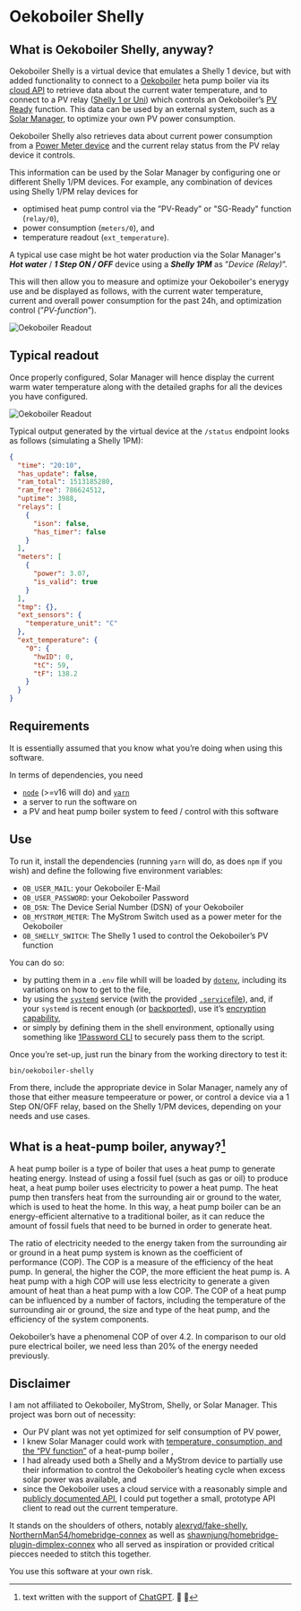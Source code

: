 # Oekoboiler Shelly

## What is Oekoboiler Shelly, anyway?

Oekoboiler Shelly is a virtual device that emulates a Shelly 1 device, but with added functionality to connect to a [Oekoboiler](https://oekoboiler.com/en/) heta pump boiler via its [cloud API](https://github.com/johannrichard/oekoboiler-api) to retrieve data about the current water temperature, and to connect to a PV relay ([Shelly 1 or Uni](https://kb.shelly.cloud/knowledge-base/shelly-uni)) which controls an Oekoboiler’s [PV Ready](https://oekoboiler.com/produkt/rs-oekob-13-300-liter/) function. This data can be used by an external system, such as a [Solar Manager](https://solarmanager.ch), to optimize your own PV power consumption.

Oekoboiler Shelly also retrieves data about current power consumption from a [Power Meter device](https://mystrom.ch) and the current relay status from the PV relay device it controls.

This information can be used by the Solar Manager by configuring one or different Shelly 1/PM devices. For example, any combination of devices using Shelly 1/PM relay devices for

- optimised heat pump control via the ”PV-Ready” or "SG-Ready" function (`relay/0`),
- power consumption (`meters/0`), and
- temperature readout (`ext_temperature`).

A typical use case might be hot water production via the Solar Manager's **_Hot water_** / **_1 Step ON / OFF_** device using a **_Shelly 1PM_** as ”_Device (Relay)_”.

This will then allow you to measure and optimize your Oekoboiler's enerygy use and be displayed as follows, with the current water temperature, current and overall power consumption for the past 24h, and optimization control (”_PV-function_”).

![Oekoboiler Readout](./assets/oekoboiler-overview.png)

## Typical readout

Once properly configured, Solar Manager will hence display the current warm water temperature along with the detailed graphs for all the devices you have configured.

![Oekoboiler Readout](./assets/oekoboiler-readout.jpg)

Typical output generated by the virtual device at the `/status` endpoint looks as follows (simulating a Shelly 1PM):

```json
{
  "time": "20:10",
  "has_update": false,
  "ram_total": 1513185280,
  "ram_free": 786624512,
  "uptime": 3988,
  "relays": [
    {
      "ison": false,
      "has_timer": false
    }
  ],
  "meters": [
    {
      "power": 3.07,
      "is_valid": true
    }
  ],
  "tmp": {},
  "ext_sensors": {
    "temperature_unit": "C"
  },
  "ext_temperature": {
    "0": {
      "hwID": 0,
      "tC": 59,
      "tF": 138.2
    }
  }
}
```

## Requirements

It is essentially assumed that you know what you’re doing when using this software.

In terms of dependencies, you need

- [`node`](https://nodejs.org/en/) (>=v16 will do) and [`yarn`](https://yarnpkg.com)
- a server to run the software on
- a PV and heat pump boiler system to feed / control with this software

## Use

To run it, install the dependencies (running `yarn` will do, as does `npm` if you wish) and define the following five environment variables:

- `OB_USER_MAIL`: your Oekoboiler E-Mail
- `OB_USER_PASSWORD`: your Oekoboiler Password
- `OB_DSN`: The Device Serial Number (DSN) of your Oekoboiler
- `OB_MYSTROM_METER`: The MyStrom Switch used as a power meter for the Oekoboiler
- `OB_SHELLY_SWITCH`: The Shelly 1 used to control the Oekoboiler’s PV function

You can do so:

- by putting them in a `.env` file whill will be loaded by [`dotenv`](https://github.com/motdotla/dotenv), including its variations on how to get to the file,
- by using the [`systemd`](https://systemd.io/) service (with the provided [`.service`file](https://github.com/johannrichard/oekoboiler-shelly/blob/master/services/oekoboiler-shelly.service)), and, if your `systemd` is recent enough (or [backported](https://packages.debian.org/bullseye-backports/systemd)), use it’s [encryption capability](https://systemd.io/CREDENTIALS/),
- or simply by defining them in the shell environment, optionally using something like [1Password CLI](https://developer.1password.com/docs/cli/) to securely pass them to the script.

Once you’re set-up, just run the binary from the working directory to test it:

```shell
bin/oekoboiler-shelly
```

From there, include the appropriate device in Solar Manager, namely any of those that either measure tempeerature or power, or control a device via a 1 Step ON/OFF relay, based on the Shelly 1/PM devices, depending on your needs and use cases.

## What is a heat-pump boiler, anyway?[^1]

A heat pump boiler is a type of boiler that uses a heat pump to generate heating energy. Instead of using a fossil fuel (such as gas or oil) to produce heat, a heat pump boiler uses electricity to power a heat pump. The heat pump then transfers heat from the surrounding air or ground to the water, which is used to heat the home. In this way, a heat pump boiler can be an energy-efficient alternative to a traditional boiler, as it can reduce the amount of fossil fuels that need to be burned in order to generate heat.

The ratio of electricity needed to the energy taken from the surrounding air or ground in a heat pump system is known as the coefficient of performance (COP). The COP is a measure of the efficiency of the heat pump. In general, the higher the COP, the more efficient the heat pump is. A heat pump with a high COP will use less electricity to generate a given amount of heat than a heat pump with a low COP. The COP of a heat pump can be influenced by a number of factors, including the temperature of the surrounding air or ground, the size and type of the heat pump, and the efficiency of the system components.

Oekoboiler’s have a phenomenal COP of over 4.2. In comparison to our old pure electrical boiler, we need less than 20% of the energy needed previously.

## Disclaimer

I am not affiliated to Oekoboiler, MyStrom, Shelly, or Solar Manager. This project was born out of necessity:

- Our PV plant was not yet optimized for self consumption of PV power,
- I knew Solar Manager could work with [temperature, consumption, and the “PV function”](https://www.solarmanager.ch/anwendungen/waermepumpe/) of a heat-pump boiler ,
- I had already used both a Shelly and a MyStrom device to partially use their information to control the Oekoboiler’s heating cycle when excess solar power was available, and
- since the Oekoboiler uses a cloud service with a reasonably simple and [publicly documented API](https://developer.aylanetworks.com/apibrowser), I could put together a small, prototype API client to read out the current temperature.

It stands on the shoulders of others, notably [alexryd/fake-shelly](alexryd/fake-shelly), [NorthernMan54/homebridge-connex](https://github.com/NorthernMan54/homebridge-connex) as well as [shawnjung/homebridge-plugin-dimplex-connex](https://github.com/shawnjung/homebridge-plugin-dimplex-connex) who all served as inspiration or provided critical piecces needed to stitch this together.

You use this software at your own risk.

[^1]: text written with the support of [ChatGPT](https://chat.openai.com). :space_invader: :robot:
